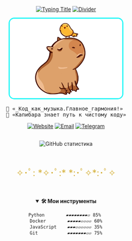 <div align="center">

<!-- Анимированный заголовок -->
[![Typing Title](https://readme-typing-svg.demolab.com?font=Space+Mono&weight=800&size=30&duration=4000&pause=1000&color=22F7F7&width=600&lines=%F0%9F%94%A5+Fedorov.sFF+%F0%9F%92%BB;%F0%9F%93%9A+Smart+Developer+%F0%9F%94%94;%E2%9C%A8+Linux+%26+MacOS+Enthusiast+%E2%9C%A8)](https://git.io/typing-svg)
    [![Divider](https://readme-typing-svg.demolab.com?font=Fira+Code&size=20&duration=3000&pause=500&color=45FFB8&width=600&height=30&lines=%E2%96%B0%E2%96%B0%E2%96%B0%E2%96%B0%E2%96%B0%E2%96%B0%E2%96%B0%E2%96%B0%E2%96%B0%E2%96%B0%E2%96%B0%E2%96%B0%E2%96%B0%E2%96%B0%E2%96%B0%E2%96%B0%E2%96%B0%E2%96%B0%E2%96%B0%E2%96%B0%E2%96%B0%E2%96%B0%E2%96%B0%E2%96%B0%E2%96%B0%E2%96%B0%E2%96%B0%E2%96%B0%E2%96%B0%E2%96%B0%E2%96%B0%E2%96%B0%E2%96%B0%E2%96%B0%E2%96%B0%E2%96%B0%E2%96%B0%E2%96%B0%E2%96%B0%E2%96%B0%E2%96%B0)](https://git.io/typing-svg)

<!-- Главное фото -->
<img src="https://raw.githubusercontent.com/Nemets87/Nemets87/main/photo_2025-02-12_08-53-12.jpg" width="300" style="border-radius:15px;border:3px solid #22f7f7">

<!-- Цитаты -->
<pre>
🍃 «_Код_как_музыка.Главное_гармония!» 
🚀 «Капибара_знает_путь_к_чистому_коду»
</pre>

<!-- Бейджи -->
[![Website](https://img.shields.io/badge/🌐_Сайт-FFD700?style=flat&logo=book&logoColor=black)](https://www.bonustime.ru/)
[![Email](https://img.shields.io/badge/📮_Почта-FF0000?style=flat&logo=mail.ru&logoColor=white)](mailto:bonustime161@yandex.ru)
[![Telegram](https://img.shields.io/badge/📡_Телеграм-26A5E4?style=flat&logo=telegram&logoColor=white)](https://t.me/FedorovSFF)

<!-- Статистика -->
  <div style="display: flex; flex-direction: column; align-items: center; gap: 20px; width:100%; margin: 30px 0;">
    <img src="https://github-readme-stats.vercel.app/api?username=Nemets87&show_icons=true&theme=dark&bg_color=1a120b&title_color=d4af37&icon_color=22f7f7&text_color=ffffff&border_color=d4af37&border_radius=10" 
         alt="GitHub статистика" 
         style="max-width: 100%; height:auto; display:block;">
<!-- Разделитель -->
  <div style="width:100%; margin:30px auto; text-align:center; font-size:24px; color:#d4af37;">
    ✧･ﾟ: *✧･ﾟ:* *:･ﾟ✧*:･ﾟ✧
  </div>
<!-- Навыки -->
<details open>
<summary><b>🛠️ Мои инструменты</b></summary>

```text
Python        ▰▰▰▰▰▰▰▰▱ 85% 
Docker        ▰▰▰▰▰▱▱▱▱ 60%
JavaScript    ▰▰▰▱▱▱▱▱▱ 35%
Git           ▰▰▰▰▰▰▰▱▱ 75%
